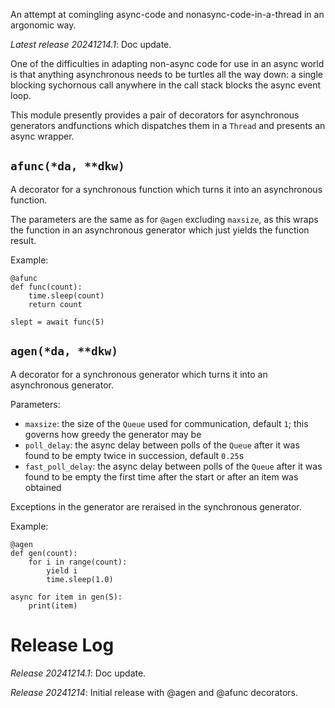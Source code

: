 An attempt at comingling async-code and nonasync-code-in-a-thread in an argonomic way.

*Latest release 20241214.1*:
Doc update.

One of the difficulties in adapting non-async code for use in
an async world is that anything asynchronous needs to be turtles
all the way down: a single blocking sychornous call anywhere
in the call stack blocks the async event loop.

This module presently provides a pair of decorators for
asynchronous generators andfunctions which dispatches them in
a `Thread` and presents an async wrapper.

## <a name="afunc"></a>`afunc(*da, **dkw)`

A decorator for a synchronous function which turns it into
an asynchronous function.

The parameters are the same as for `@agen` excluding `maxsize`,
as this wraps the function in an asynchronous generator which
just yields the function result.

Example:

    @afunc
    def func(count):
        time.sleep(count)
        return count

    slept = await func(5)

## <a name="agen"></a>`agen(*da, **dkw)`

A decorator for a synchronous generator which turns it into
an asynchronous generator.

Parameters:
* `maxsize`: the size of the `Queue` used for communication,
  default `1`; this governs how greedy the generator may be
* `poll_delay`: the async delay between polls of the `Queue`
  after it was found to be empty twice in succession, default `0.25`s
* `fast_poll_delay`: the async delay between polls of the
  `Queue` after it was found to be empty the first time after the
  start or after an item was obtained

Exceptions in the generator are reraised in the synchronous generator.

Example:

    @agen
    def gen(count):
        for i in range(count):
            yield i
            time.sleep(1.0)

    async for item in gen(5):
        print(item)

# Release Log



*Release 20241214.1*:
Doc update.

*Release 20241214*:
Initial release with @agen and @afunc decorators.
